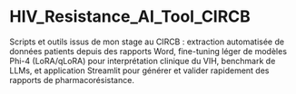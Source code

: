 # HIV_Resistance_AI_Tool_CIRCB
Scripts et outils issus de mon stage au CIRCB : extraction automatisée de données patients depuis des rapports Word, fine-tuning léger de modèles Phi-4 (LoRA/qLoRA) pour interprétation clinique du VIH, benchmark de LLMs, et application Streamlit pour générer et valider rapidement des rapports de pharmacorésistance.
